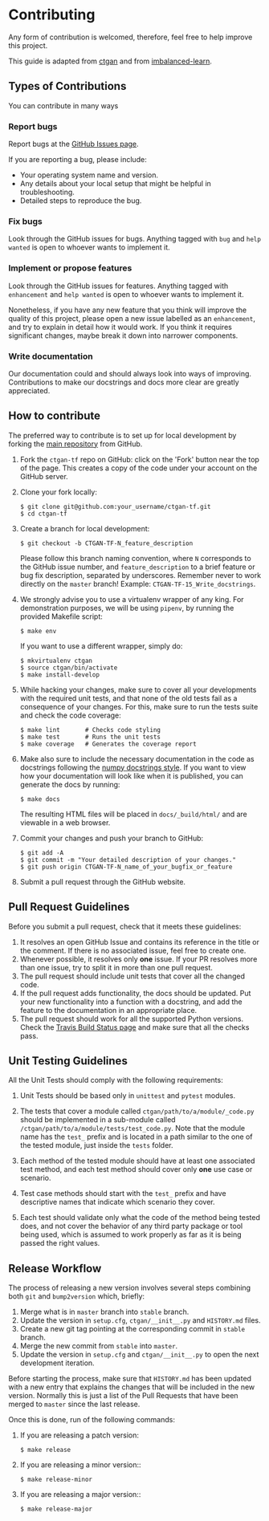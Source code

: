 # Contributing

Any form of contribution is welcomed, therefore, feel free to help improve this 
project.

This guide is adapted from [ctgan](https://sdv-dev.github.io/CTGAN/contributing.html)
and from [imbalanced-learn](https://github.com/scikit-learn-contrib/imbalanced-learn/blob/master/CONTRIBUTING.md).

## Types of Contributions

You can contribute in many ways

### Report bugs

Report bugs at the [GitHub Issues page](https://github.com/pbmartins/ctgan-tf/issues).

If you are reporting a bug, please include:

- Your operating system name and version.
- Any details about your local setup that might be helpful in troubleshooting.
- Detailed steps to reproduce the bug.

### Fix bugs

Look through the GitHub issues for bugs. Anything tagged with `bug` and `help
wanted` is open to whoever wants to implement it.

### Implement or propose features

Look through the GitHub issues for features. Anything tagged with `enhancement`
and `help wanted` is open to whoever wants to implement it.

Nonetheless, if you have any new feature that you think will improve the quality
of this project, please open a new issue labelled as an `enhancement`, and try
to explain in detail how it would work. If you think it requires significant 
changes, maybe break it down into narrower components.

### Write documentation

Our documentation could and should always look into ways of improving.
Contributions to make our docstrings and docs more clear are greatly appreciated.

## How to contribute

The preferred way to contribute is to set up for local development by forking 
the [main repository](https://github.com/pbmartins/ctgan-tf) from GitHub.

1. Fork the `ctgan-tf` repo on GitHub: click on the 'Fork' button near the top 
   of the page. This creates a copy of the code under your account on the 
   GitHub server.
   
2. Clone your fork locally:

    ```
    $ git clone git@github.com:your_username/ctgan-tf.git
    $ cd ctgan-tf
    ```
   
3. Create a branch for local development:
   
   ```
   $ git checkout -b CTGAN-TF-N_feature_description
   ```
   
   Please follow this branch naming convention, where `N` corresponds to the
   GitHub issue number, and `feature_description` to a brief feature or bug fix
   description, separated by underscores. Remember never to work directly on
   the `master` branch! Example: `CTGAN-TF-15_Write_docstrings`.


4. We strongly advise you to use a virtualenv wrapper of any king.
   For demonstration purposes, we will be using `pipenv`, by running the 
   provided Makefile script:
   
   ```
   $ make env
   ```
   
   If you want to use a different wrapper, simply do:
   
   ```
   $ mkvirtualenv ctgan
   $ source ctgan/bin/activate
   $ make install-develop
   ```

5. While hacking your changes, make sure to cover all your developments with 
   the required unit tests, and that none of the old tests fail as a 
   consequence of your changes. For this, make sure to run the tests suite and 
   check the code coverage:

   ```
   $ make lint       # Checks code styling
   $ make test       # Runs the unit tests
   $ make coverage   # Generates the coverage report
   ```

6. Make also sure to include the necessary documentation in the code as 
   docstrings following the [numpy docstrings style](https://numpydoc.readthedocs.io/en/latest/format.html).
   If you want to view how your documentation will look like when it is 
   published, you can generate the docs by running:

   ```
   $ make docs 
   ```
   
   The resulting HTML files will be placed in `docs/_build/html/` 
   and are viewable in a web browser.

7. Commit your changes and push your branch to GitHub:

   ```
   $ git add -A
   $ git commit -m "Your detailed description of your changes."
   $ git push origin CTGAN-TF-N_name_of_your_bugfix_or_feature
   ```

8. Submit a pull request through the GitHub website.

## Pull Request Guidelines

Before you submit a pull request, check that it meets these guidelines:

1. It resolves an open GitHub Issue and contains its reference in the title or
   the comment. If there is no associated issue, feel free to create one.
2. Whenever possible, it resolves only **one** issue. If your PR resolves more 
   than one issue, try to split it in more than one pull request.
3. The pull request should include unit tests that cover all the changed code.
4. If the pull request adds functionality, the docs should be updated. Put
   your new functionality into a function with a docstring, and add the
   feature to the documentation in an appropriate place.
5. The pull request should work for all the supported Python versions. 
   Check the [Travis Build Status page](https://travis-ci.com/github/pbmartins/ctgan-tf/pull_requests)
   and make sure that all the checks pass.

## Unit Testing Guidelines

All the Unit Tests should comply with the following requirements:

1. Unit Tests should be based only in `unittest` and `pytest` modules.

2. The tests that cover a module called `ctgan/path/to/a/module/_code.py`
   should be implemented in a sub-module called
   `/ctgan/path/to/a/module/tests/test_code.py`.
   Note that the module name has the ``test_`` prefix and is located in a path 
   similar to the one of the tested module, just inside the ``tests`` folder.

3. Each method of the tested module should have at least one associated test 
   method, and each test method should cover only **one** use case or scenario.

4. Test case methods should start with the ``test_`` prefix and have 
   descriptive names that indicate which scenario they cover.

5. Each test should validate only what the code of the method being tested does, 
   and not cover the behavior of any third party package or tool being used, 
   which is assumed to work properly as far as it is being passed the right 
   values.

## Release Workflow

The process of releasing a new version involves several steps combining both 
`git` and `bump2version` which, briefly:

1. Merge what is in `master` branch into `stable` branch.
2. Update the version in `setup.cfg`, `ctgan/__init__.py` and
   `HISTORY.md` files.
3. Create a new git tag pointing at the corresponding commit in `stable` branch.
4. Merge the new commit from `stable` into `master`.
5. Update the version in `setup.cfg` and `ctgan/__init__.py`
   to open the next development iteration.

Before starting the process, make sure that ``HISTORY.md`` has been updated 
with a new entry that explains the changes that will be included in the
new version. Normally this is just a list of the Pull Requests that have 
been merged to `master` since the last release.

Once this is done, run of the following commands:

1. If you are releasing a patch version:

   ```
   $ make release
   ```

2. If you are releasing a minor version::

   ```
   $ make release-minor 
   ```

3. If you are releasing a major version::
   
   ```
   $ make release-major 
   ```

